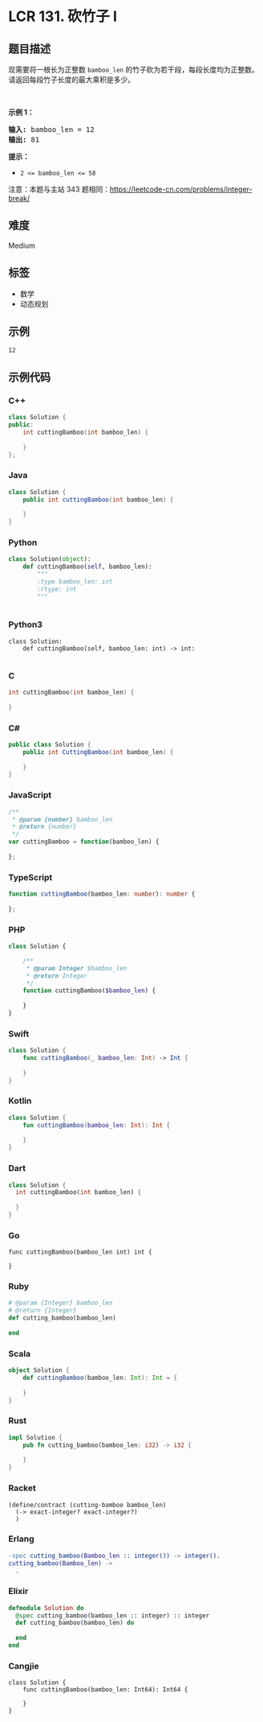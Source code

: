 # LCR 131. 砍竹子 I

## 题目描述

<p>现需要将一根长为正整数 <code>bamboo_len</code> 的竹子砍为若干段，每段长度均为正整数。请返回每段竹子长度的最大乘积是多少。</p>

<p>&nbsp;</p>

<p><strong>示例 1：</strong></p>

<pre>
<strong>输入: </strong>bamboo_len<strong> </strong>=<strong> </strong>12
<strong>输出: </strong>81
</pre>
<strong>提示：</strong>

<ul>
	<li><code>2 &lt;= bamboo_len&nbsp;&lt;= 58</code></li>
</ul>

<p>注意：本题与主站 343 题相同：<a href="https://leetcode-cn.com/problems/integer-break/">https://leetcode-cn.com/problems/integer-break/</a></p>


## 难度

Medium

## 标签

- 数学
- 动态规划

## 示例

```
12
```

## 示例代码

### C++

```cpp
class Solution {
public:
    int cuttingBamboo(int bamboo_len) {
        
    }
};
```

### Java

```java
class Solution {
    public int cuttingBamboo(int bamboo_len) {
        
    }
}
```

### Python

```python
class Solution(object):
    def cuttingBamboo(self, bamboo_len):
        """
        :type bamboo_len: int
        :rtype: int
        """
        
```

### Python3

```python3
class Solution:
    def cuttingBamboo(self, bamboo_len: int) -> int:
        
```

### C

```c
int cuttingBamboo(int bamboo_len) {
    
}
```

### C#

```csharp
public class Solution {
    public int CuttingBamboo(int bamboo_len) {
        
    }
}
```

### JavaScript

```javascript
/**
 * @param {number} bamboo_len
 * @return {number}
 */
var cuttingBamboo = function(bamboo_len) {
    
};
```

### TypeScript

```typescript
function cuttingBamboo(bamboo_len: number): number {
    
};
```

### PHP

```php
class Solution {

    /**
     * @param Integer $bamboo_len
     * @return Integer
     */
    function cuttingBamboo($bamboo_len) {
        
    }
}
```

### Swift

```swift
class Solution {
    func cuttingBamboo(_ bamboo_len: Int) -> Int {
        
    }
}
```

### Kotlin

```kotlin
class Solution {
    fun cuttingBamboo(bamboo_len: Int): Int {
        
    }
}
```

### Dart

```dart
class Solution {
  int cuttingBamboo(int bamboo_len) {
    
  }
}
```

### Go

```golang
func cuttingBamboo(bamboo_len int) int {
    
}
```

### Ruby

```ruby
# @param {Integer} bamboo_len
# @return {Integer}
def cutting_bamboo(bamboo_len)
    
end
```

### Scala

```scala
object Solution {
    def cuttingBamboo(bamboo_len: Int): Int = {
        
    }
}
```

### Rust

```rust
impl Solution {
    pub fn cutting_bamboo(bamboo_len: i32) -> i32 {
        
    }
}
```

### Racket

```racket
(define/contract (cutting-bamboo bamboo_len)
  (-> exact-integer? exact-integer?)
  )
```

### Erlang

```erlang
-spec cutting_bamboo(Bamboo_len :: integer()) -> integer().
cutting_bamboo(Bamboo_len) ->
  .
```

### Elixir

```elixir
defmodule Solution do
  @spec cutting_bamboo(bamboo_len :: integer) :: integer
  def cutting_bamboo(bamboo_len) do
    
  end
end
```

### Cangjie

```cangjie
class Solution {
    func cuttingBamboo(bamboo_len: Int64): Int64 {

    }
}
```

